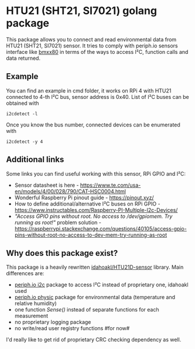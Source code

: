 # HTU21 (SHT21, SI7021) golang package

This package allows you to connect and read environmental data from HTU21 (SHT21, SI7021) sensor. It tries to comply with periph.io sensors interface like [bmxx80](https://periph.io/device/bmxx80/) in terms of the ways to access I²C, function calls and data returned.

## Example
You can find an example in cmd folder, it works on RPi 4 with HTU21 connected to 4-th I²C bus, sensor address is 0x40. List of I²C buses can be obtained with 

`i2cdetect -l`

Once you know the bus number, connected devices can be enumerated with

`i2cdetect -y 4`

## Additional links

Some links you can find useful working with this sensor, RPi GPIO and I²C:

- Sensor datasheet is here - https://www.te.com/usa-en/models/4/00/028/790/CAT-HSC0004.html
- Wonderful Raspberry Pi pinout guide - https://pinout.xyz/
- How to define additional/alternative I²C buses on RPi GPIO - https://www.instructables.com/Raspberry-PI-Multiple-I2c-Devices/
- *"Access GPIO pins without root. No access to /dev/gpiomem. Try running as root!"* problem solution - https://raspberrypi.stackexchange.com/questions/40105/access-gpio-pins-without-root-no-access-to-dev-mem-try-running-as-root

## Why does this package exist?

This package is a heavily rewritten [idahoakl/HTU21D-sensor](https://github.com/idahoakl/HTU21D-sensor/) library. Main differences are:

-  [periph.io i2c](http://periph.io/x/conn/v3/i2c) package to access I²C instead of proprietary one, idahoakl used
- [periph.io physic](http://periph.io/x/conn/v3/physic) package for environmental data (temperature and relative humidity)
- one function *Sense()* instead of separate functions for each measurement 
- no proprietary logging package
- no write/read user registry functions #for now# 
  
I'd really like to get rid of proprietary CRC checking dependency as well.